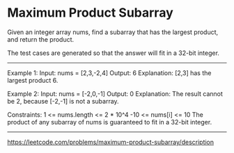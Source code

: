 # Maximum Product Subarray

Given an integer array nums, find a subarray
that has the largest product, and return the product.

The test cases are generated so that the answer will fit in a 32-bit integer.

---

Example 1:
Input: nums = [2,3,-2,4]
Output: 6
Explanation: [2,3] has the largest product 6.

Example 2:
Input: nums = [-2,0,-1]
Output: 0
Explanation: The result cannot be 2, because [-2,-1] is not a subarray.

Constraints:
1 <= nums.length <= 2 \* 10^4
-10 <= nums[i] <= 10
The product of any subarray of nums is guaranteed to fit in a 32-bit integer.

---

https://leetcode.com/problems/maximum-product-subarray/description
